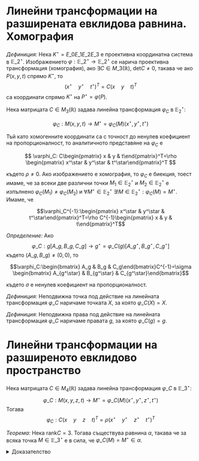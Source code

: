 # Линейни трансформации на разширената евклидова равнина. Хомография

*Дефиниция:* Нека $K^\star=E\_0E\_1E\_2E\_3$ е проективна координатна система в $\mathbb{E}\_2^\star$. Изображението $\varphi:\mathbb{E}\_2^\star\to \mathbb{E}\_2^\star$ се нарича проективна трансформация (хомография), ако $\exists C\in M\_3(\mathbb{R})$, $\mathrm{det} C\neq 0$, такава че ако $P(x,y,t)$ спрямо $K^\star$, то $$(x^\star\quad y^\star\quad t^\star)^T=C(x\quad y\quad t)^T$$ са координати спрямо $K^\star$ на $P^\star=\varphi(P)$.

Нека матрицата $C\in M_3(\mathbb{R})$ задава линейна трансформация $\varphi_C$ в $\mathbb{E}_2^\star$:

$$
\varphi_C:M(x,y,t)\to M^\star=\varphi_C(M)(x^\star,y^\star,t^\star)
$$

Тъй като хомогенните координати са с точност до ненулев коефициент на пропорционалност, то аналитичното представяне на $\varphi_C$ е 

$$
\varphi_C: C\begin{pmatrix} x & y & t\end{pmatrix}^T=\rho \begin{pmatrix} x^\star & y^\star & t^\star\end{pmatrix}^T
$$

където $\rho\neq 0$. Ако изображението е хомография, то $\varphi_C$ е биекция, тоест имаме, че за всеки две различни точки $M_1\in\mathbb{E}_2^\star$ и $M_2\in\mathbb{E}_2^\star$ е изпълнено $\varphi_C(M_1)\neq\varphi_C(M_2)$ и $\forall M^\star\in\mathbb{E}_2^\star\ \exists !M\in\mathbb{E}_2^\star:\varphi_C(M)=M^\star$. Имаме, че

$$\varphi_C^{-1}:\begin{pmatrix} x^\star & y^\star & t^\star\end{pmatrix}^T=\rho C^{-1}\begin{pmatrix} x & y & t\end{pmatrix}^T$$

*Определение:* Ако $$\varphi\_C:g[A\_g,B\_g,C\_g]\to g^\star=\varphi\_C(g)[A\_{g^\star},B\_{g^\star},C\_{g^\star}]$$ където $(A\_g,B\_g)\neq(0,0)$, то 

$$\varphi_C:\begin{bmatrix} A_g & B_g & C_g\end{bmatrix}C^{-1}=\sigma \begin{bmatrix} A_{g^\star} & B_{g^\star} & C_{g^\star}\end{bmatrix}$$

където $\sigma$ е ненулев коефициент на пропорционалност.

*Дефиниция:* Неподвижна точка под действие на линейната трансформация $\varphi\_C$ наричаме точката $X$, за която $\varphi\_C(X)=X$.

*Дефиниция:* Неподвижна права под действие на линейната трансформация $\varphi\_C$ наричаме правата $g$, за която $\varphi\_C(g)=g$.

# Линейни трансформации на разширеното евклидово пространство

Нека матрицата $C\in M_4(\mathbb{R})$ задава линейна трансформация $\varphi\_C$ в $\mathbb{E}\_3^\star$: $$\varphi\_C:M(x,y,z,t)\to M^\star=\varphi\_C(M)(x^\star,y^\star,z^\star,t^\star)$$ Тогава $$\varphi_C: C( x \quad y \quad z \quad t)^T=\rho (x^\star \quad y^\star \quad z^\star \quad t^\star)^T$$

*Теорема:* Нека $\mathrm{rank} C=3$. Тогава съществува равнина $\alpha$, такава че за всяка точка $M\in\mathbb{E}\_3^\star$ е в сила, че $\varphi\_C(M)=M^\star\in\alpha$.

<details>
    <summary>Доказателство</summary>
Разглеждаме системата $$(A_\alpha \quad B_\alpha \quad C_\alpha \quad D_\alpha) C = (0 \quad 0 \quad 0 \quad 0)$$ Тъй като $\mathrm{rank} C=3$, то $\exists(A_\alpha,B_\alpha,C_\alpha,D_\alpha)\neq(0,0,0,0)$. Разглеждаме равнината $\alpha:A_\alpha x+B_\alpha y+C_\alpha z+D_\alpha t=0$. Имаме, че $$(A_\alpha \quad B_\alpha \quad C_\alpha \quad D_\alpha) C (x \quad y \quad z \quad t)^T= (0 \quad 0 \quad 0 \quad 0)(x \quad y \quad z \quad t)^T$$ и оттук $$(A_\alpha \quad B_\alpha \quad C_\alpha \quad D_\alpha)\rho (x^\star \quad y^\star \quad z^\star \quad t^\star)^T=0$$ където $\rho$ е ненулев коефициент на пропорционалност. Горното матрично уравнение е еквивалентно на $A_\alpha x^\star+B_\alpha y^\star+C_\alpha z^\star+D_\alpha t^\star=0$, откъдето излиза, че $M^\star=\varphi_C(M)\in\alpha$, с което сме готови.
</details>
